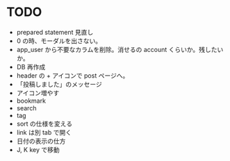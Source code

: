 # TODO

- prepared statement 見直し
- 0 の時、モーダルを出さない。
- app_user から不要なカラムを削除。消せるの account くらいか。残したいか。
- DB 再作成
- header の + アイコンで post ページへ。
- 「投稿しました」のメッセージ
- アイコン増やす
- bookmark
- search
- tag
- sort の仕様を変える
- link は別 tab で開く
- 日付の表示の仕方
- J, K key で移動
